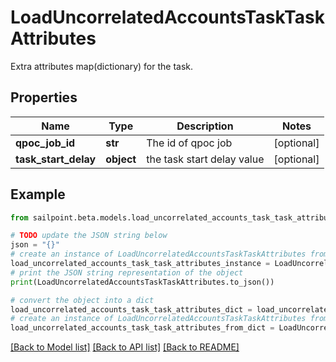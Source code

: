 # LoadUncorrelatedAccountsTaskTaskAttributes

Extra attributes map(dictionary) for the task.

## Properties

Name | Type | Description | Notes
------------ | ------------- | ------------- | -------------
**qpoc_job_id** | **str** | The id of qpoc job | [optional] 
**task_start_delay** | **object** | the task start delay value | [optional] 

## Example

```python
from sailpoint.beta.models.load_uncorrelated_accounts_task_task_attributes import LoadUncorrelatedAccountsTaskTaskAttributes

# TODO update the JSON string below
json = "{}"
# create an instance of LoadUncorrelatedAccountsTaskTaskAttributes from a JSON string
load_uncorrelated_accounts_task_task_attributes_instance = LoadUncorrelatedAccountsTaskTaskAttributes.from_json(json)
# print the JSON string representation of the object
print(LoadUncorrelatedAccountsTaskTaskAttributes.to_json())

# convert the object into a dict
load_uncorrelated_accounts_task_task_attributes_dict = load_uncorrelated_accounts_task_task_attributes_instance.to_dict()
# create an instance of LoadUncorrelatedAccountsTaskTaskAttributes from a dict
load_uncorrelated_accounts_task_task_attributes_from_dict = LoadUncorrelatedAccountsTaskTaskAttributes.from_dict(load_uncorrelated_accounts_task_task_attributes_dict)
```
[[Back to Model list]](../README.md#documentation-for-models) [[Back to API list]](../README.md#documentation-for-api-endpoints) [[Back to README]](../README.md)


